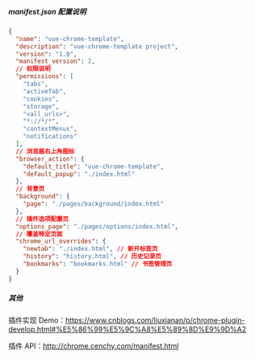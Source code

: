 ##### manifest.json 配置说明

```json
{
  "name": "vue-chrome-template",
  "description": "vue-chrome-template project",
  "version": "1.0",
  "manifest_version": 2,
  // 权限说明
  "permissions": [
    "tabs",
    "activeTab",
    "cookies",
    "storage",
    "<all_urls>",
    "*://*/*",
    "contextMenus",
    "notifications"
  ],
  // 浏览器右上角图标
  "browser_action": {
    "default_title": "vue-chrome-template",
    "default_popup": "./index.html"
  },
  // 背景页
  "background": {
    "page": "./pages/background/index.html"
  },
  // 插件选项配置页
  "options_page": "./pages/options/index.html",
  // 覆盖特定页面
  "chrome_url_overrides": {
    "newtab": "./index.html", // 新开标签页
    "history": "history.html", // 历史记录页
    "bookmarks": "bookmarks.html" // 书签管理页
  }
}
```

##### 其他

插件实现 Demo：https://www.cnblogs.com/liuxianan/p/chrome-plugin-develop.html#%E5%86%99%E5%9C%A8%E5%89%8D%E9%9D%A2

插件 API：http://chrome.cenchy.com/manifest.html
